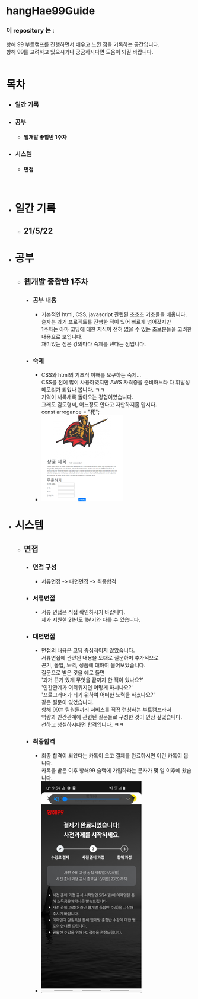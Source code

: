 # hangHae99Guide
### 이 repository 는 :
항해 99 부트캠프를 진행하면서 배우고 느낀 점을 기록하는 공간입니다.   
항해 99를 고려하고 있으시거나 궁굼하시다면 도움이 되길 바랍니다.   
<br/>
# 목차
* ### 일간 기록   
* ### 공부   
    * #### 웹개발 좋합반 1주차
* ### 시스템   
    * #### 면접

<br/>

* # 일간 기록
    * ## 21/5/22
* # 공부
    * ## 웹개발 종합반 1주차
        *  ### 공부 내용
            * 기본적인 html, CSS, javascript 관련된 초초초 기초들을 배웁니다.   
            술자는 과거 프로젝트를 진행한 적이 있어 빠르게 넘어갔지만   
            1주차는 아마 코딩에 대한 지식이 전혀 없을 수 있는 초보분들을 고려한 내용으로 보입니다.   
            재미있는 점은 강의마다 숙제를 낸다는 점입니다.   
        * ### 숙제
            * CSS와 html의 기초적 이해를 요구하는 숙제...   
            CSS를 전에 많이 사용하였지만 AWS 자격증을 준비하느라 다 휘발성 메모리가 되었나 봅니다. ㅋㅋ  
            기억이 새록새록 돌아오는 경헙이였습니다.   
            그래도 김도형씨, 어느정도 안다고 자만하지좀 맙시다.   
            const arrogance = "死";
            * ![](img/웹개발_종합반_1주차_숙제.png)

* # 시스템
    * ## 면접
        * ### 면접 구성
            * 서류면접 -> 대면면접 -> 최종합격
        * ### 서류면접
            * 서류 면접은 직접 확인하시기 바랍니다.   
            제가 지원한 21년도 1분기와 다를 수 있습니다.
        * ### 대면면접
            * 면접의 내용은 코딩 중심적이지 않았습니다.  
            서류면접에 관련된 내용을 토대로 질문하며 추가적으로    
            끈기, 몰입, 노력, 성품에 대하여 물어보았습니다.   
            질문으로 받은 것을 예로 들면   
            '과거 끈기 있게 무엇을 끝까지 한 적이 있나요?'   
            '인간관계가 어려워지면 어떻게 하시나요?'   
            '프로그래머가 되기 위하여 어떠한 노력을 하셨나요?'   
            같은 질문이 있었습니다.   
            항해 99는 팀원들끼리 서비스를 직접 런칭하는 부트캠프라서   
            역량과 인간관계에 관련된 질문들로 구성한 것이 인상 깊었습니다.   
            선하고 성실하시다면 합격입니다. ㅋㅋ   
        * ### 최종합격
            * 최종 합격이 되었다는 카톡이 오고 결제를 완료하시면 이런 카톡이 옵니다.   
            카톡을 받은 이후 항해99 슬랙에 가입하라는 문자가 몇 일 이후에 왔습니다.
            * ![](img/최종합격.jpg)
